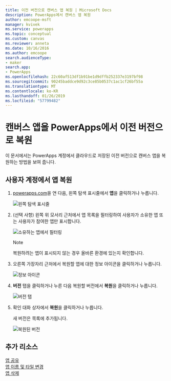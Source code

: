 ```yaml
---
title: 이전 버전으로 캔버스 앱 복원 | Microsoft Docs
description: PowerApps에서 캔버스 앱 복원
author: emcoope-msft
manager: kvivek
ms.service: powerapps
ms.topic: conceptual
ms.custom: canvas
ms.reviewer: anneta
ms.date: 10/16/2016
ms.author: emcoope
search.audienceType:
- maker
search.app:
- PowerApps
ms.openlocfilehash: 22c60af513df1b91be1d9dffb252337e3197bf98
ms.sourcegitcommit: 90245baddce9d92c3ce85b0537c1ac1cf26bf55a
ms.translationtype: MT
ms.contentlocale: ko-KR
ms.lasthandoff: 01/26/2019
ms.locfileid: "57799482"
---
```

# <a name="restore-a-canvas-app-to-a-previous-version-in-powerapps"></a>캔버스 앱을 PowerApps에서 이전 버전으로 복원
이 문서에서는 PowerApps 계정에서 클라우드로 저장된 이전 버전으로 캔버스 앱을 복원하는 방법을 보여 줍니다.

## <a name="restore-an-app-from-your-account"></a>사용자 계정에서 앱 복원
1. [powerapps.com](https://web.powerapps.com?utm_source=padocs&utm_medium=linkinadoc&utm_campaign=referralsfromdoc)을 연 다음, 왼쪽 탐색 표시줄에서 **앱**을 클릭하거나 누릅니다.

    ![왼쪽 탐색 표시줄](./media/restore-an-app/file-apps.png)

2. (선택 사항) 왼쪽 위 모서리 근처에서 앱 목록을 필터링하여 사용자가 소유한 앱 또는 사용자가 참여한 앱만 표시합니다.

    ![소유하는 앱에서 필터링](./media/restore-an-app/filter-list.png)

    > [!NOTE]
   > 복원하려는 앱이 표시되지 않는 경우 올바른 환경에 있는지 확인합니다.

3. 오른쪽 가장자리 근처에서 복원할 앱에 대한 정보 아이콘을 클릭하거나 누릅니다.

    ![정보 아이콘](./media/restore-an-app/app-options.png)

4. **버전** 탭을 클릭하거나 누른 다음 복원할 버전에서 **복원**을 클릭하거나 누릅니다.

    ![버전 탭](./media/restore-an-app/restore-button-2.png)

5. 확인 대화 상자에서 **복원**을 클릭하거나 누릅니다.  

    새 버전은 목록에 추가됩니다.

    ![복원된 버전](./media/restore-an-app/versions-added-2.png)

## <a name="more-resources"></a>추가 리소스
[앱 공유](share-app.md)  
[앱 이름 및 타일 변경](set-name-tile.md)  
[앱 삭제](delete-app.md)
